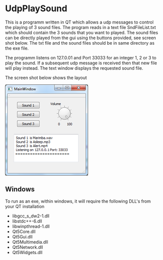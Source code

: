 # UdpPlaySound

This is a programm written in QT which allows a udp messages to control the playing of 3 sound files. The program reads in a text file SndFileList.txt which should contain the 3 sounds that you want to played. The sound files can be directly played from the gui using the buttons provided, see screen shot below. The txt file and the sound files should be in same directory as the exe file.

The programm listens on 127.0.01 and Port 33033 for an integer 1, 2 or 3 to play the sound. If a subsequent udp message is received then that new file will play instead. The text window displays the requested sound file.

The screen shot below shows the layout

![](https://github.com/DrumAliens/UdpPlaySound/blob/master/images/MainWindow.png)

## Windows
To run as an exe, within windows, it will require the following DLL's from your QT installation

* libgcc_s_dw2-1.dll
* libstdc++-6.dll
* libwinpthread-1.dll
* Qt5Core.dll
* Qt5Gui.dll
* Qt5Multimedia.dll
* Qt5Network.dll
* Qt5Widgets.dll

